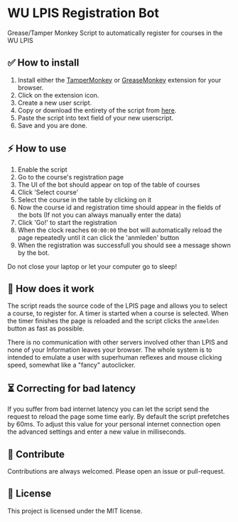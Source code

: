 # WU LPIS Registration Bot

Grease/Tamper Monkey Script to automatically register for courses in the WU LPIS

## ✅ How to install
1. Install either the [TamperMonkey](https://www.tampermonkey.net/) or
   [GreaseMonkey](https://www.greasespot.net/) extension for your browser.
1. Click on the extension icon.
1. Create a new user script.
1. Copy or download the entirety of the script from
   [here](https://raw.githubusercontent.com/PreyMa/WU-LPIS-bot/master/wubot.js).
1. Paste the script into text field of your new userscript.
1. Save and you are done.

## ⚡ How to use
1. Enable the script
1. Go to the course's registration page
1. The UI of the bot should appear on top of the table of courses
1. Click 'Select course'
1. Select the course in the table by clicking on it
1. Now the course id and registration time should appear in the fields of the bots
   (If not you can always manually enter the data)
1. Click 'Go!' to start the registration
1. When the clock reaches `00:00:00` the bot will automatically reload the page
   repeatedly until it can click the 'anmleden' button
1. When the registration was successfull you should see a message shown by the bot.

Do not close your laptop or let your computer go to sleep!

## 🤔 How does it work
The script reads the source code of the LPIS page and allows you to select a course,
to register for. A timer is started when a course is selected. When the timer finishes
the page is reloaded and the script clicks the `anmelden` button as fast as possible.

There is no communication with other servers involved other than LPIS and none of
your Information leaves your browser. The whole system is to intended to emulate
a user with superhuman reflexes and mouse clicking speed, somewhat like a "fancy" autoclicker.

## ⏳ Correcting for bad latency
If you suffer from bad internet latency you can let the script send the request to
reload the page some time early. By default the script prefetches by 60ms. To adjust
this value for your personal internet connection open the advanced settings and
enter a new value in milliseconds.

## 🤝 Contribute
Contributions are always welcomed. Please open an issue or pull-request.

## 📃 License
This project is licensed under the MIT license.
